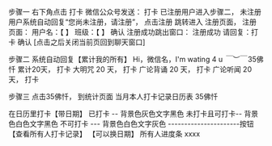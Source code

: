 步骤一
右下角点击 打卡
微信公众号发送： 打卡
已注册用户进入步骤二，
未注册用户系统自动回复“您尚未注册，请注册”，
点击注册 跳转进入 注册页面，
注册页面：
用户名：【      】
班级：【        】
确认
注册成功跳出窗口：
 注册成功
请回复：打卡
确认 [点击之后关闭当前页回到聊天窗口]

步骤二
系统自动回复【累计我的所有】
Hi，微信名，I'm wating 4 u *￣︶￣*
35佛忏  累计20天，    打卡
大明咒 20 天，  打卡
广论背诵 20  天，  打卡
广论听闻 20 天， 打卡

步骤三
点击35佛忏， 到统计页面
当月本人打卡记录日历表
35佛忏

在日历里打卡【带日期】
已打卡 -- 背景色灰色文字黑色
未打卡且可打卡-- 背景色白色文字黑色
不可打卡 --- 背景色白色文字灰色
----------------------按钮【查看所有人打卡记录】
【可以换日期】
所有人进度条
xxxx

